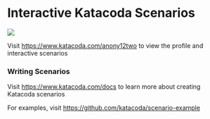 # Interactive Katacoda Scenarios

[![](http://shields.katacoda.com/katacoda/anony12two/count.svg)](https://www.katacoda.com/anony12two "Get your profile on Katacoda.com")

Visit https://www.katacoda.com/anony12two to view the profile and interactive scenarios

### Writing Scenarios
Visit https://www.katacoda.com/docs to learn more about creating Katacoda scenarios

For examples, visit https://github.com/katacoda/scenario-example

